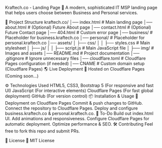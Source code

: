 Kraftech.co - Landing Page
🚀 A modern, sophisticated IT MSP landing page that helps users choose between Business and Personal services.

📂 Project Structure
kraftech.co/
│── index.html        # Main landing page
│── about.html        # (Optional) Future About page
│── contact.html      # (Optional) Future Contact page
│── 404.html          # Custom error page
│── business/         # Placeholder for business.kraftech.co
│── personal/         # Placeholder for personal.kraftech.co
│── assets/
│   ├── css/
│   │   ├── styles.css         # Main stylesheet
│   ├── js/
│   │   ├── script.js          # Main JavaScript file
│   ├── img/                   # Images and assets
│── README.md        # Project documentation
│── .gitignore       # Ignore unnecessary files
│── cloudflare.toml  # Cloudflare Pages configuration (if needed)
│── CNAME            # Custom domain setup (Cloudflare Pages)
🌎 Live Deployment
🔗 Hosted on Cloudflare Pages (Coming soon...)

⚙️ Technologies Used
HTML5, CSS3, Bootstrap 5 (For responsive and fast UI)
JavaScript (For interactive elements)
Cloudflare Pages (For fast global deployment)
GitHub (For version control)
📦 Installation & Usage
🚀 Deployment on Cloudflare Pages
Commit & push changes to GitHub.
Connect the repository to Cloudflare Pages.
Deploy and configure business.kraftech.co & personal.kraftech.co.
📌 To-Do
 Build out index.html UI.
 Add animations and responsiveness.
 Configure Cloudflare Pages for automatic deployment.
 Optimize performance & SEO.
🛠️ Contributing
Feel free to fork this repo and submit PRs.

📄 License
📝 MIT License